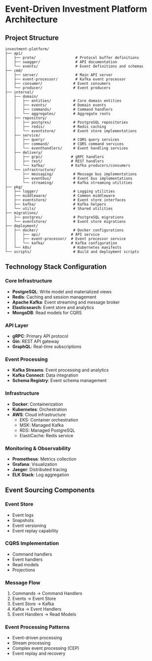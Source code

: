 # Event-Driven Investment Platform Architecture

## Project Structure
```
investment-platform/
├── api/
│   ├── proto/                  # Protocol buffer definitions
│   ├── swagger/                # API documentation
│   └── events/                 # Event definitions and schemas
├── cmd/
│   ├── server/                 # Main API server
│   ├── event-processor/        # Kafka event processor
│   ├── consumer/              # Event consumers
│   └── producer/              # Event producers
├── internal/
│   ├── domain/
│   │   ├── entities/          # Core domain entities
│   │   ├── events/            # Domain events
│   │   ├── commands/          # Command handlers
│   │   └── aggregates/        # Aggregate roots
│   ├── repository/
│   │   ├── postgres/          # PostgreSQL repositories
│   │   ├── redis/             # Redis caching
│   │   └── eventstore/        # Event store implementations
│   ├── service/
│   │   ├── query/             # CQRS query services
│   │   ├── command/           # CQRS command services
│   │   └── eventhandlers/     # Event handling services
│   ├── delivery/
│   │   ├── grpc/             # gRPC handlers
│   │   ├── rest/             # REST handlers
│   │   └── kafka/            # Kafka producers/consumers
│   └── infrastructure/
│       ├── messaging/         # Message bus implementations
│       ├── eventbus/          # Event bus implementations
│       └── streaming/         # Kafka streaming utilities
├── pkg/
│   ├── logger/                # Logging utilities
│   ├── middleware/            # Common middleware
│   ├── eventstore/            # Event store interfaces
│   ├── kafka/                 # Kafka helpers
│   └── utils/                 # Shared utilities
├── migrations/
│   ├── postgres/              # PostgreSQL migrations
│   └── eventstore/            # Event store migrations
├── deployment/
│   ├── docker/                # Docker configurations
│   │   ├── api/              # API service
│   │   ├── event-processor/  # Event processor service
│   │   └── kafka/            # Kafka configuration
│   └── k8s/                   # Kubernetes manifests
└── scripts/                   # Build and deployment scripts
```

## Technology Stack Configuration

### Core Infrastructure
- **PostgreSQL**: Write model and materialized views
- **Redis**: Caching and session management
- **Apache Kafka**: Event streaming and message broker
- **Elasticsearch**: Event store and analytics
- **MongoDB**: Read models for CQRS

### API Layer
- **gRPC**: Primary API protocol
- **Gin**: REST API gateway
- **GraphQL**: Real-time subscriptions

### Event Processing
- **Kafka Streams**: Event processing and analytics
- **Kafka Connect**: Data integration
- **Schema Registry**: Event schema management

### Infrastructure
- **Docker**: Containerization
- **Kubernetes**: Orchestration
- **AWS**: Cloud infrastructure
  - EKS: Container orchestration
  - MSK: Managed Kafka
  - RDS: Managed PostgreSQL
  - ElastiCache: Redis service

### Monitoring & Observability
- **Prometheus**: Metrics collection
- **Grafana**: Visualization
- **Jaeger**: Distributed tracing
- **ELK Stack**: Log aggregation

## Event Sourcing Components

### Event Store
- Event logs
- Snapshots
- Event versioning
- Event replay capability

### CQRS Implementation
- Command handlers
- Event handlers
- Read models
- Projections

### Message Flow
1. Commands → Command Handlers
2. Events → Event Store
3. Event Store → Kafka
4. Kafka → Event Handlers
5. Event Handlers → Read Models

### Event Processing Patterns
- Event-driven processing
- Stream processing
- Complex event processing (CEP)
- Event replay and recovery